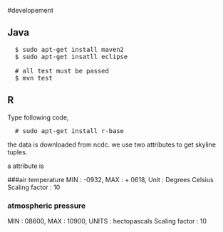 

#developement

## Java
<pre class="code">
  $ sudo apt-get install maven2
  $ sudo apt-get insatll eclipse
  
  # all test must be passed
  $ mvn test
</pre>

## R

Type following code, 

<pre class="code">
  # sudo apt-get install r-base
</pre>




the data is downloaded from ncdc.
we use two attributes to get skyline tuples.

a attribute is 

###air temperature 
MIN : -0932, MAX :  + 0618, Unit : Degrees Celsius
Scaling factor : 10

### atmospheric pressure
MIN : 08600, MAX : 10900, UNITS : hectopascals
Scaling factor : 10


